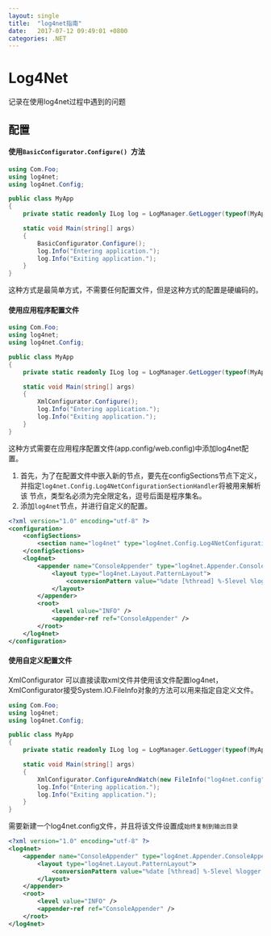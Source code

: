```yaml
---
layout: single
title:  "log4net指南"
date:   2017-07-12 09:49:01 +0800
categories: .NET
---
```


# Log4Net
记录在使用log4net过程中遇到的问题

## 配置
#### 使用`BasicConfigurator.Configure() `方法
```C#
using Com.Foo;
using log4net;
using log4net.Config;

public class MyApp 
{
    private static readonly ILog log = LogManager.GetLogger(typeof(MyApp));

    static void Main(string[] args) 
    {
        BasicConfigurator.Configure();
        log.Info("Entering application.");
        log.Info("Exiting application.");
    }
}
```
这种方式是最简单方式，不需要任何配置文件，但是这种方式的配置是硬编码的。
#### 使用应用程序配置文件

```C#
using Com.Foo;
using log4net;
using log4net.Config;

public class MyApp 
{
    private static readonly ILog log = LogManager.GetLogger(typeof(MyApp));

    static void Main(string[] args) 
    {
        XmlConfigurator.Configure();
        log.Info("Entering application.");
        log.Info("Exiting application.");
    }
}
```

这种方式需要在应用程序配置文件(app.config/web.config)中添加log4net配置。


1. 首先，为了在配置文件中嵌入新的节点，要先在configSections节点下定义，并指定`log4net.Config.Log4NetConfigurationSectionHandler`将被用来解析该 节点，类型名必须为完全限定名，逗号后面是程序集名。
2. 添加`log4net`节点，并进行自定义的配置。

```xml
<?xml version="1.0" encoding="utf-8" ?>
<configuration>
    <configSections>
        <section name="log4net" type="log4net.Config.Log4NetConfigurationSectionHandler, log4net" />
    </configSections>
    <log4net>
        <appender name="ConsoleAppender" type="log4net.Appender.ConsoleAppender" >
            <layout type="log4net.Layout.PatternLayout">
                <conversionPattern value="%date [%thread] %-5level %logger [%ndc] - %message%newline" />
            </layout>
        </appender>
        <root>
            <level value="INFO" />
            <appender-ref ref="ConsoleAppender" />
        </root>
    </log4net>
</configuration>
```

#### 使用自定义配置文件

XmlConfigurator 可以直接读取xml文件并使用该文件配置log4net，XmlConfigurator接受System.IO.FileInfo对象的方法可以用来指定自定义文件。

```C#
using Com.Foo;
using log4net;
using log4net.Config;

public class MyApp 
{
    private static readonly ILog log = LogManager.GetLogger(typeof(MyApp));

    static void Main(string[] args) 
    {
        XmlConfigurator.ConfigureAndWatch(new FileInfo("log4net.config"));
        log.Info("Entering application.");
        log.Info("Exiting application.");
    }
}
```
需要新建一个log4net.config文件，并且将该文件设置成`始终复制到输出目录`

```xml
<?xml version="1.0" encoding="utf-8" ?>
<log4net>
    <appender name="ConsoleAppender" type="log4net.Appender.ConsoleAppender" >
        <layout type="log4net.Layout.PatternLayout">
            <conversionPattern value="%date [%thread] %-5level %logger [%ndc] - %message%newline" />
        </layout>
    </appender>
    <root>
        <level value="INFO" />
        <appender-ref ref="ConsoleAppender" />
    </root>
</log4net>
```
